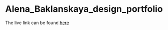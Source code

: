 # Alena_Baklanskaya_design_portfolio
The live link can be found [here](https://hang-a-dictator.herokuapp.com/)